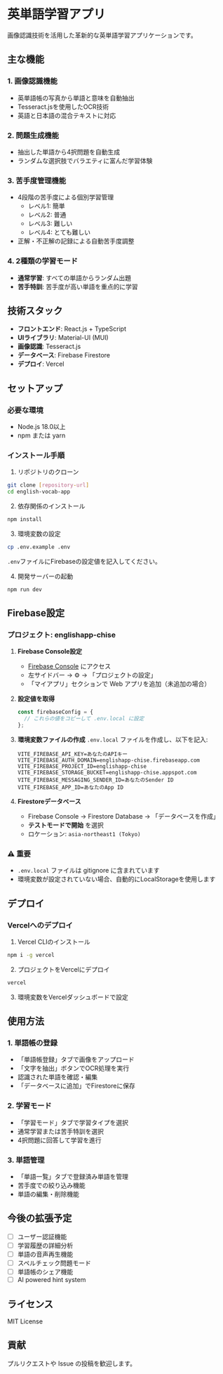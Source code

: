 # 英単語学習アプリ

画像認識技術を活用した革新的な英単語学習アプリケーションです。

## 主な機能

### 1. 画像認識機能
- 英単語帳の写真から単語と意味を自動抽出
- Tesseract.jsを使用したOCR技術
- 英語と日本語の混合テキストに対応

### 2. 問題生成機能
- 抽出した単語から4択問題を自動生成
- ランダムな選択肢でバラエティに富んだ学習体験

### 3. 苦手度管理機能
- 4段階の苦手度による個別学習管理
  - レベル1: 簡単
  - レベル2: 普通
  - レベル3: 難しい
  - レベル4: とても難しい
- 正解・不正解の記録による自動苦手度調整

### 4. 2種類の学習モード
- **通常学習**: すべての単語からランダム出題
- **苦手特訓**: 苦手度が高い単語を重点的に学習

## 技術スタック

- **フロントエンド**: React.js + TypeScript
- **UIライブラリ**: Material-UI (MUI)
- **画像認識**: Tesseract.js
- **データベース**: Firebase Firestore
- **デプロイ**: Vercel

## セットアップ

### 必要な環境
- Node.js 18.0以上
- npm または yarn

### インストール手順

1. リポジトリのクローン
```bash
git clone [repository-url]
cd english-vocab-app
```

2. 依存関係のインストール
```bash
npm install
```

3. 環境変数の設定
```bash
cp .env.example .env
```
`.env`ファイルにFirebaseの設定値を記入してください。

4. 開発サーバーの起動
```bash
npm run dev
```

## Firebase設定

### プロジェクト: englishapp-chise

1. **Firebase Console設定**
   - [Firebase Console](https://console.firebase.google.com/project/englishapp-chise) にアクセス
   - 左サイドバー → ⚙️ → 「プロジェクトの設定」
   - 「マイアプリ」セクションで Web アプリを追加（未追加の場合）

2. **設定値を取得**
   ```javascript
   const firebaseConfig = {
     // これらの値をコピーして .env.local に設定
   };
   ```

3. **環境変数ファイルの作成**
   `.env.local` ファイルを作成し、以下を記入:
   ```
   VITE_FIREBASE_API_KEY=あなたのAPIキー
   VITE_FIREBASE_AUTH_DOMAIN=englishapp-chise.firebaseapp.com
   VITE_FIREBASE_PROJECT_ID=englishapp-chise
   VITE_FIREBASE_STORAGE_BUCKET=englishapp-chise.appspot.com
   VITE_FIREBASE_MESSAGING_SENDER_ID=あなたのSender ID
   VITE_FIREBASE_APP_ID=あなたのApp ID
   ```

4. **Firestoreデータベース**
   - Firebase Console → Firestore Database → 「データベースを作成」
   - **テストモードで開始** を選択
   - ロケーション: `asia-northeast1 (Tokyo)`

### ⚠️ 重要
- `.env.local` ファイルは gitignore に含まれています
- 環境変数が設定されていない場合、自動的にLocalStorageを使用します

## デプロイ

### Vercelへのデプロイ

1. Vercel CLIのインストール
```bash
npm i -g vercel
```

2. プロジェクトをVercelにデプロイ
```bash
vercel
```

3. 環境変数をVercelダッシュボードで設定

## 使用方法

### 1. 単語帳の登録
- 「単語帳登録」タブで画像をアップロード
- 「文字を抽出」ボタンでOCR処理を実行
- 認識された単語を確認・編集
- 「データベースに追加」でFirestoreに保存

### 2. 学習モード
- 「学習モード」タブで学習タイプを選択
- 通常学習または苦手特訓を選択
- 4択問題に回答して学習を進行

### 3. 単語管理
- 「単語一覧」タブで登録済み単語を管理
- 苦手度での絞り込み機能
- 単語の編集・削除機能

## 今後の拡張予定

- [ ] ユーザー認証機能
- [ ] 学習履歴の詳細分析
- [ ] 単語の音声再生機能
- [ ] スペルチェック問題モード
- [ ] 単語帳のシェア機能
- [ ] AI powered hint system

## ライセンス

MIT License

## 貢献

プルリクエストや Issue の投稿を歓迎します。
